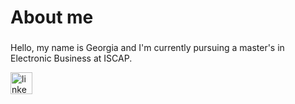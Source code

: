 <h1 align="left"> About me</h1>

###

<p align="left"> Hello, my name is Georgia and I'm currently pursuing a master's in Electronic Business at ISCAP. 
  
<div align="left">
  <a href="https://www.linkedin.com/in/georgiasscardoso/" target="_blank">
    <img src="https://img.shields.io/static/v1?message=LinkedIn&logo=linkedin&label=&color=0077B5&logoColor=white&labelColor=&style=for-the-badge" height="35" alt="linkedin logo"  />
  </a>
</div>






